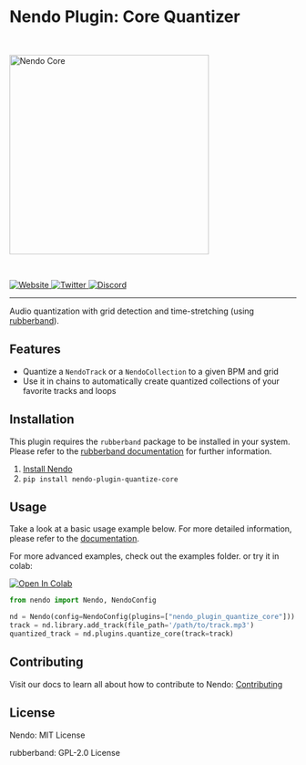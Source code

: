 # Nendo Plugin: Core Quantizer

<br>
<p align="left">
    <img src="https://okio.ai/docs/assets/nendo_core_logo.png" width="350" alt="Nendo Core">
</p>
<br>

<p align="left">
<a href="https://okio.ai" target="_blank">
    <img src="https://img.shields.io/website/https/okio.ai" alt="Website">
</a>
<a href="https://twitter.com/okio_ai" target="_blank">
    <img src="https://img.shields.io/twitter/url/https/twitter.com/okio_ai.svg?style=social&label=Follow%20%40okio_ai" alt="Twitter">
</a>
<a href="https://discord.gg/gaZMZKzScj" target="_blank">
    <img src="https://dcbadge.vercel.app/api/server/XpkUsjwXTp?compact=true&style=flat" alt="Discord">
</a>
</p>

---

Audio quantization with grid detection and time-stretching 
(using [rubberband](https://breakfastquay.com/rubberband/)).



## Features

- Quantize a `NendoTrack` or a `NendoCollection` to a given BPM and grid
- Use it in chains to automatically create quantized collections of your favorite tracks and loops
 
## Installation

This plugin requires the `rubberband` package to be installed in your system. Please refer to the [rubberband documentation](https://breakfastquay.com/rubberband/index.html) for further information.

1. [Install Nendo](https://github.com/okio-ai/nendo#installation)
2. `pip install nendo-plugin-quantize-core`

## Usage

Take a look at a basic usage example below.
For more detailed information, please refer to the [documentation](https://okio.ai/docs/plugins).

For more advanced examples, check out the examples folder.
or try it in colab:

<a target="_blank" href="https://colab.research.google.com/drive/1DmCYRG_jtZXrtb7v5KPwMb5XPSrlBINY?usp=sharing">
    <img src="https://colab.research.google.com/assets/colab-badge.svg" alt="Open In Colab"/>
</a>

```python
from nendo import Nendo, NendoConfig

nd = Nendo(config=NendoConfig(plugins=["nendo_plugin_quantize_core"]))
track = nd.library.add_track(file_path='/path/to/track.mp3')
quantized_track = nd.plugins.quantize_core(track=track)
```

## Contributing

Visit our docs to learn all about how to contribute to Nendo: [Contributing](https://okio.ai/docs/contributing/)


## License

Nendo: MIT License

rubberband: GPL-2.0 License